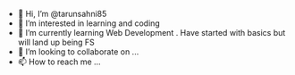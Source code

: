 - 👋 Hi, I’m @tarunsahni85
- 👀 I’m interested in learning and coding
- 🌱 I’m currently learning Web Development . Have started with basics but will land up being FS  
- 💞️ I’m looking to collaborate on ...
- 📫 How to reach me ...

<!---
tarunsahni85/tarunsahni85 is a ✨ special ✨ repository because its `README.md` (this file) appears on your GitHub profile.
You can click the Preview link to take a look at your changes.
--->
